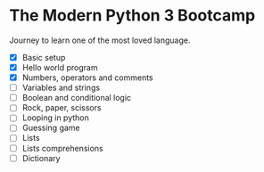 # The Modern Python 3 Bootcamp

Journey to learn one of the most loved language.

- [x] Basic setup
- [x] Hello world program
- [x] Numbers, operators and comments
- [ ] Variables and strings
- [ ] Boolean and conditional logic
- [ ] Rock, paper, scissors
- [ ] Looping in python
- [ ] Guessing game
- [ ] Lists
- [ ] Lists comprehensions
- [ ] Dictionary
